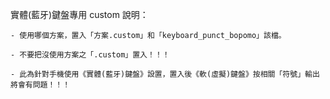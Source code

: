 實體(藍牙)鍵盤專用 custom 說明：

	- 使用哪個方案，置入「方案.custom」和「keyboard_punct_bopomo」該檔。

	- 不要把沒使用方案之「.custom」置入！！！

	- 此為針對手機使用《實體(藍牙)鍵盤》設置，置入後《軟(虛擬)鍵盤》按相關「符號」輸出將會有問題！！！


